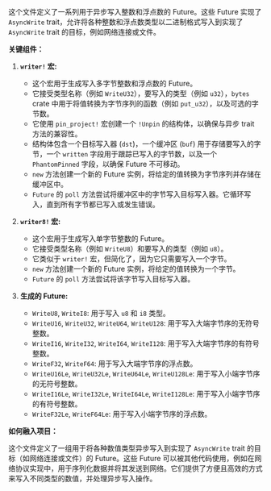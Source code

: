 这个文件定义了一系列用于异步写入整数和浮点数的 Future。这些 Future 实现了 `AsyncWrite` trait，允许将各种整数和浮点数类型以二进制格式写入到实现了 `AsyncWrite` trait 的目标，例如网络连接或文件。

**关键组件：**

1.  **`writer!` 宏:**
    *   这个宏用于生成写入多字节整数和浮点数的 Future。
    *   它接受类型名称（例如 `WriteU32`），要写入的类型（例如 `u32`），`bytes` crate 中用于将值转换为字节序列的函数（例如 `put_u32`），以及可选的字节数。
    *   它使用 `pin_project!` 宏创建一个 `!Unpin` 的结构体，以确保与异步 trait 方法的兼容性。
    *   结构体包含一个目标写入器 (`dst`)，一个缓冲区 (`buf`) 用于存储要写入的字节，一个 `written` 字段用于跟踪已写入的字节数，以及一个 `PhantomPinned` 字段，以确保 Future 不可移动。
    *   `new` 方法创建一个新的 Future 实例，将给定的值转换为字节序列并存储在缓冲区中。
    *   `Future` 的 `poll` 方法尝试将缓冲区中的字节写入目标写入器。它循环写入，直到所有字节都已写入或发生错误。

2.  **`writer8!` 宏:**
    *   这个宏用于生成写入单字节整数的 Future。
    *   它接受类型名称（例如 `WriteU8`）和要写入的类型（例如 `u8`）。
    *   它类似于 `writer!` 宏，但简化了，因为它只需要写入一个字节。
    *   `new` 方法创建一个新的 Future 实例，将给定的值转换为一个字节。
    *   `Future` 的 `poll` 方法尝试将该字节写入目标写入器。

3.  **生成的 Future:**
    *   `WriteU8`, `WriteI8`: 用于写入 `u8` 和 `i8` 类型。
    *   `WriteU16`, `WriteU32`, `WriteU64`, `WriteU128`: 用于写入大端字节序的无符号整数。
    *   `WriteI16`, `WriteI32`, `WriteI64`, `WriteI128`: 用于写入大端字节序的有符号整数。
    *   `WriteF32`, `WriteF64`: 用于写入大端字节序的浮点数。
    *   `WriteU16Le`, `WriteU32Le`, `WriteU64Le`, `WriteU128Le`: 用于写入小端字节序的无符号整数。
    *   `WriteI16Le`, `WriteI32Le`, `WriteI64Le`, `WriteI128Le`: 用于写入小端字节序的有符号整数。
    *   `WriteF32Le`, `WriteF64Le`: 用于写入小端字节序的浮点数。

**如何融入项目：**

这个文件定义了一组用于将各种数值类型异步写入到实现了 `AsyncWrite` trait 的目标（如网络连接或文件）的 Future。这些 Future 可以被其他代码使用，例如在网络协议实现中，用于序列化数据并将其发送到网络。它们提供了方便且高效的方式来写入不同类型的数值，并处理异步写入操作。
